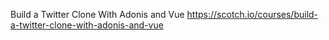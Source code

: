 Build a Twitter Clone With Adonis and Vue
https://scotch.io/courses/build-a-twitter-clone-with-adonis-and-vue